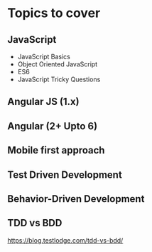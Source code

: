 # Topics to cover
## JavaScript
- JavaScript Basics
- Object Oriented JavaScript
- ES6
- JavaScript Tricky Questions

## Angular JS (1.x)

## Angular (2+ Upto 6)

## Mobile first approach

## Test Driven Development

## Behavior-Driven Development

## TDD vs BDD
https://blog.testlodge.com/tdd-vs-bdd/
